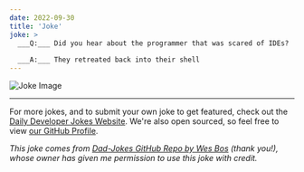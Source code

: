 ```yaml
---
date: 2022-09-30
title: 'Joke'
joke: >
  ___Q:___ Did you hear about the programmer that was scared of IDEs?
  
  ___A:___ They retreated back into their shell
---
```



![Joke Image](https://private.xtrp.io/projects/DailyDeveloperJokes/public_image_server/images/5e1259b6d7a73.png)

---

For more jokes, and to submit your own joke to get featured, check out the [Daily Developer Jokes Website](https://dailydeveloperjokes.github.io/). We're also open sourced, so feel free to view [our GitHub Profile](https://github.com/dailydeveloperjokes).


_This joke comes from [Dad-Jokes GitHub Repo by Wes Bos](https://github.com/wesbos/dad-jokes) (thank you!), whose owner has given me permission to use this joke with credit._

<!--
Joke text:
**Q:** Did you hear about the programmer that was scared of IDEs?

**A:** They retreated back into their shell
 -->


